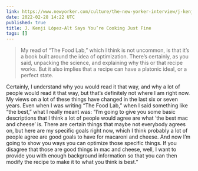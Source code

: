 ```yaml
---
link: https://www.newyorker.com/culture/the-new-yorker-interview/j-kenji-lopez-alt-says-youre-cooking-just-fine
date: 2022-02-28 14:22 UTC
published: true
title: J. Kenji López-Alt Says You’re Cooking Just Fine
tags: []
---
```


> My read of “The Food Lab,” which I think is not uncommon, is that it’s a book built around the idea of optimization. There’s certainly, as you said, unpacking the science, and explaining why this or that recipe works. But it also implies that a recipe can have a platonic ideal, or a perfect state.

Certainly, I understand why you would read it that way, and why a lot of people would read it that way, but that’s definitely not where I am right now. My views on a lot of these things have changed in the last six or seven years. Even when I was writing “The Food Lab,” when I said something like “the best,” what I really meant was: “I’m going to give you some basic descriptions that I think a lot of people would agree are what ‘the best mac and cheese’ is. There are certain things that maybe not everybody agrees on, but here are my specific goals right now, which I think probably a lot of people agree are good goals to have for macaroni and cheese. And now I’m going to show you ways you can optimize those specific things. If you disagree that those are good things in mac and cheese, well, I want to provide you with enough background information so that you can then modify the recipe to make it to what you think is best.”
